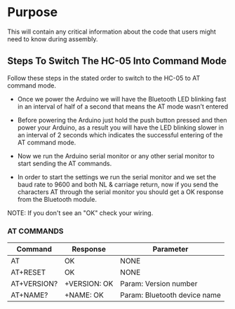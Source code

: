 # Purpose

This will contain any critical information about the code that users might need to know during assembly.

## Steps To Switch The HC-05 Into Command Mode

Follow these steps in the stated order to switch to the HC-05 to AT command mode.

- Once we power the Arduino we will have the Bluetooth LED blinking fast in an interval of half of a second that means the AT mode wasn’t entered
- Before powering the Arduino just hold the push button pressed and then power your Arduino, as a result you will have the LED blinking slower in an interval of 2 seconds which indicates the successful entering of the AT command mode.
- Now we run the Arduino serial monitor or any other serial monitor to start sending the AT commands.

- In order to start the settings we run the serial monitor and we set the baud rate to 9600 and both NL & carriage return, now if you send the characters AT through the serial monitor you should get a OK response from the Bluetooth module.

NOTE: If you don't see an "OK" check your wiring.

### AT COMMANDS

| Command     | Response             | Parameter                    |
| ----------- | -------------------- | ---------------------------- |
| AT          | OK                   | NONE                         |
| AT+RESET    | OK                   | NONE                         |
| AT+VERSION? | +VERSION: <Param> OK | Param: Version number        |
| AT+NAME?    | +NAME: <Param> OK    | Param: Bluetooth device name |
